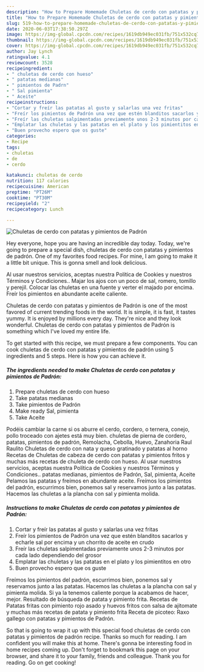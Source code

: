 ```yaml
---
description: "How to Prepare Homemade Chuletas de cerdo con patatas y pimientos de Padrón"
title: "How to Prepare Homemade Chuletas de cerdo con patatas y pimientos de Padrón"
slug: 519-how-to-prepare-homemade-chuletas-de-cerdo-con-patatas-y-pimientos-de-padron
date: 2020-06-03T17:38:50.297Z
image: https://img-global.cpcdn.com/recipes/1619db949ec031fb/751x532cq70/chuletas-de-cerdo-con-patatas-y-pimientos-de-padron-foto-principal.jpg
thumbnail: https://img-global.cpcdn.com/recipes/1619db949ec031fb/751x532cq70/chuletas-de-cerdo-con-patatas-y-pimientos-de-padron-foto-principal.jpg
cover: https://img-global.cpcdn.com/recipes/1619db949ec031fb/751x532cq70/chuletas-de-cerdo-con-patatas-y-pimientos-de-padron-foto-principal.jpg
author: Jay Lynch
ratingvalue: 4.1
reviewcount: 3528
recipeingredient:
- " chuletas de cerdo con hueso"
- " patatas medianas"
- " pimientos de Padrn"
- " Sal pimienta"
- " Aceite"
recipeinstructions:
- "Cortar y freír las patatas al gusto y salarlas una vez fritas"
- "Freír los pimientos de Padrón una vez que estén blanditos sacarlos y echarle sal por encima y un chorrito de aceite en crudo"
- "Freír las chuletas salpimentadas previamente unos 2-3 minutos por cada lado dependiendo del grosor"
- "Emplatar las chuletas y las patatas en el plato y los pimientitos en otro"
- "Buen provecho espero que os guste"
categories:
- Recipe
tags:
- chuletas
- de
- cerdo

katakunci: chuletas de cerdo 
nutrition: 117 calories
recipecuisine: American
preptime: "PT26M"
cooktime: "PT30M"
recipeyield: "2"
recipecategory: Lunch

---
```



![Chuletas de cerdo con patatas y pimientos de Padrón](https://img-global.cpcdn.com/recipes/1619db949ec031fb/751x532cq70/chuletas-de-cerdo-con-patatas-y-pimientos-de-padron-foto-principal.jpg)

Hey everyone, hope you are having an incredible day today. Today, we're going to prepare a special dish, chuletas de cerdo con patatas y pimientos de padrón. One of my favorites food recipes. For mine, I am going to make it a little bit unique. This is gonna smell and look delicious.

Al usar nuestros servicios, aceptas nuestra Política de Cookies y nuestros Términos y Condiciones.. Majar los ajos con un poco de sal, romero, tomillo y perejil. Colocar las chuletas en una fuente y verter el majado por encima. Freír los pimientos en abundante aceite caliente.

Chuletas de cerdo con patatas y pimientos de Padrón is one of the most favored of current trending foods in the world. It is simple, it is fast, it tastes yummy. It is enjoyed by millions every day. They're nice and they look wonderful. Chuletas de cerdo con patatas y pimientos de Padrón is something which I've loved my entire life.


To get started with this recipe, we must prepare a few components. You can cook chuletas de cerdo con patatas y pimientos de padrón using 5 ingredients and 5 steps. Here is how you can achieve it.

<!--inarticleads1-->

##### The ingredients needed to make Chuletas de cerdo con patatas y pimientos de Padrón:

1. Prepare  chuletas de cerdo con hueso
1. Take  patatas medianas
1. Take  pimientos de Padrón
1. Make ready  Sal, pimienta
1. Take  Aceite


Podéis cambiar la carne si os aburre el cerdo, cordero, o ternera, conejo, pollo troceado con ajetes está muy bien. chuletas de pierna de cordero, patatas, pimientos de padrón, Remolacha, Cebolla, Huevo, Zanahoria Raul Raulito Chuletas de cerdo con nata y queso gratinado y patatas al horno Recetas de Chuletas de cabeza de cerdo con patatas y pimientos fritos y muchas más recetas de chuleta de cerdo con hueso. Al usar nuestros servicios, aceptas nuestra Política de Cookies y nuestros Términos y Condiciones.. patatas medianas, pimientos de Padrón, Sal, pimienta, Aceite Pelamos las patatas y freímos en abundante aceite. Freímos los pimientos del padrón, escurrimos bien, ponemos sal y reservamos junto a las patatas. Hacemos las chuletas a la plancha con sal y pimienta molida. 

<!--inarticleads2-->

##### Instructions to make Chuletas de cerdo con patatas y pimientos de Padrón:

1. Cortar y freír las patatas al gusto y salarlas una vez fritas
1. Freír los pimientos de Padrón una vez que estén blanditos sacarlos y echarle sal por encima y un chorrito de aceite en crudo
1. Freír las chuletas salpimentadas previamente unos 2-3 minutos por cada lado dependiendo del grosor
1. Emplatar las chuletas y las patatas en el plato y los pimientitos en otro
1. Buen provecho espero que os guste


Freímos los pimientos del padrón, escurrimos bien, ponemos sal y reservamos junto a las patatas. Hacemos las chuletas a la plancha con sal y pimienta molida. Si ya la tenemos caliente porque la acabamos de hacer, mejor. Resultado de búsqueda de patata y pimiento frita. Recetas de Patatas fritas con pimiento rojo asado y huevos fritos con salsa de ajitomate y muchas más recetas de patata y pimiento frita Receta de picoteo: Raxo gallego con patatas y pimientos de Padrón. 

So that is going to wrap it up with this special food chuletas de cerdo con patatas y pimientos de padrón recipe. Thanks so much for reading. I am confident you will make this at home. There's gonna be interesting food in home recipes coming up. Don't forget to bookmark this page on your browser, and share it to your family, friends and colleague. Thank you for reading. Go on get cooking!
